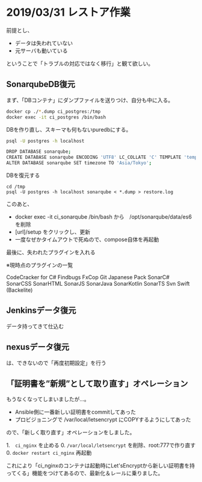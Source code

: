 # 2019/03/31 レストア作業

前提とし、

- データは失われていない
- 元サーバも動いている

ということで「トラブルの対応ではなく移行」と観て欲しい。

## SonarqubeDB復元

まず、「DBコンテナ」にダンプファイルを送りつけ、自分も中に入る。

```bash
docker cp ./*.dump ci_postgres:/tmp
docker exec -it ci_postgres /bin/bash
```

DBを作り直し、スキーマも何もないpuredbにする。

```bash
psql -U postgres -h localhost

DROP DATABASE sonarqube;
CREATE DATABASE sonarqube ENCODING 'UTF8' LC_COLLATE 'C' TEMPLATE 'template0' OWNER 'sonarqube';
ALTER DATABASE sonarqube SET timezone TO 'Asia/Tokyo';
```

DBを復元する

```
cd /tmp
psql -U postgres -h localhost sonarqube < *.dump > restore.log
```

このあと、

- docker exec -it ci_sonarqube /bin/bash から　/opt/sonarqube/data/es6 を削除
- [url]/setup をクリックし、更新
- 一度なぜかタイムアウトで死ぬので、compose自体を再起動

最後に、失われたプラグインを入れる

※現時点のプラグインの一覧

CodeCracker for C#
Findbugs
FxCop
Git
Japanese Pack
SonarC#
SonarCSS
SonarHTML
SonarJS
SonarJava
SonarKotlin
SonarTS
Svn
Swift (Backelite)

## Jenkinsデータ復元

データ持ってきて仕込む

## nexusデータ復元

は、できないので「再度初期設定」を行う

## 「証明書を”新規”として取り直す」オペレーション

もうなくなってしまいましたが…。

- Ansible側に一番新しい証明書をcommitしてあった
- プロビジョニングで /var/local/letsencrypt にCOPYするようにしてあった

ので、「新しく取り直す」オペレーションをしました。

1.　`ci_nginx` を止める
0. `/var/local/letsencrypt` を削除、root:777で作り直す
0. `docker restart ci_nginx` 再起動

これにより「ci_nginxのコンテナは起動時にLet'sEncryptから新しい証明書を持ってくる」機能をつけてあるので、最新化＆レールに乗りました。
